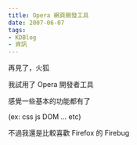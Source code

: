 ```yaml
---
title: Opera 網頁開發工具
date: 2007-06-07
tags:
- KDBlog
- 資訊
---
```

再見了，火狐



我試用了 Opera 開發者工具

感覺一些基本的功能都有了

(ex: css js DOM ... etc)

不過我還是比較喜歡 Firefox 的 Firebug

